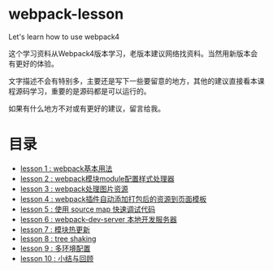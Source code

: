 # webpack-lesson
Let's learn how to use webpack4

这个学习资料从Webpack4版本学习，老版本建议网络找资料。当然用新版本会有更好的体验。

文字描述不会有特别多，主要还是写下一些要留意的地方，其他的建议直接看本课程源码学习，重要的是源码都是可以运行的。

如果有什么地方不对或有更好的建议，留言给我。

# 目录

+ [lesson 1 : webpack基本用法](https://github.com/biggerV/webpack-lesson/tree/master/lesson1)
+ [lesson 2 : webpack模块module配置样式处理器](https://github.com/biggerV/webpack-lesson/tree/master/lesson2)
+ [lesson 3 : webpack处理图片资源](https://github.com/biggerV/webpack-lesson/tree/master/lesson3)
+ [lesson 4 : webpack插件自动添加打包后的资源到页面模板](https://github.com/biggerV/webpack-lesson/tree/master/lesson4)
+ [lesson 5 : 使用 source map 快速调试代码](https://github.com/biggerV/webpack-lesson/tree/master/lesson5)
+ [lesson 6 : webpack-dev-server 本地开发服务器](https://github.com/biggerV/webpack-lesson/tree/master/lesson6)
+ [lesson 7 : 模块热更新](https://github.com/biggerV/webpack-lesson/tree/master/lesson7)
+ [lesson 8 : tree shaking](https://github.com/biggerV/webpack-lesson/tree/master/lesson8)
+ [lesson 9 : 多环境配置](https://github.com/biggerV/webpack-lesson/tree/master/lesson9)
+ [lesson 10 : 小结与回顾](https://github.com/biggerV/webpack-lesson/tree/master/lesson10)